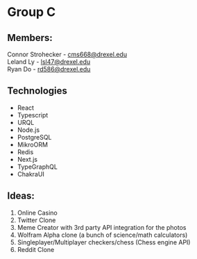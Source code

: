 # Group C

## Members:
Connor Strohecker - cms668@drexel.edu  
Leland Ly - lsl47@drexel.edu  
Ryan Do - rd586@drexel.edu  

## Technologies
- React
- Typescript
- URQL
- Node.js
- PostgreSQL
- MikroORM
- Redis
- Next.js
- TypeGraphQL
- ChakraUI

## Ideas:
1. Online Casino
2. Twitter Clone
3. Meme Creator with 3rd party API integration for the photos
4. Wolfram Alpha clone (a bunch of science/math calculators)
5. Singleplayer/Multiplayer checkers/chess (Chess engine API)
6. Reddit Clone

